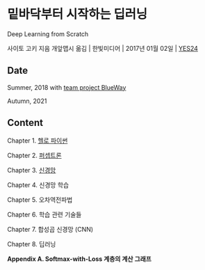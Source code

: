 # 밑바닥부터 시작하는 딥러닝

Deep Learning from Scratch

사이토 고키 지음 개앞맵시 옮김 | 한빛미디어 | 2017년 01월 02일 | [YES24](http://www.yes24.com/Product/Goods/34970929)

## Date

Summer, 2018 with [team project BlueWay](https://github.com/BlueWay-KU/Study)

Autumn, 2021

## Content

Chapter 1. [헬로 파이썬](https://github.com/inyong37/Study/blob/master/II.%20Book/iii.%20Korean/%EB%B0%91%EB%B0%94%EB%8B%A5%EB%B6%80%ED%84%B0%20%EC%8B%9C%EC%9E%91%ED%95%98%EB%8A%94%20%EB%94%A5%EB%9F%AC%EB%8B%9D/C01_Hello_Python.md)

Chapter 2. [퍼셉트론](https://github.com/inyong37/Study/blob/master/II.%20Book/iii.%20Korean/%EB%B0%91%EB%B0%94%EB%8B%A5%EB%B6%80%ED%84%B0%20%EC%8B%9C%EC%9E%91%ED%95%98%EB%8A%94%20%EB%94%A5%EB%9F%AC%EB%8B%9D/C02_Perceptron.md)

Chapter 3. [신경망](https://github.com/inyong37/Study/blob/master/II.%20Book/iii.%20Korean/%EB%B0%91%EB%B0%94%EB%8B%A5%EB%B6%80%ED%84%B0%20%EC%8B%9C%EC%9E%91%ED%95%98%EB%8A%94%20%EB%94%A5%EB%9F%AC%EB%8B%9D/C03_Neural_Network.md)

Chapter 4. 신경망 학습

Chapter 5. 오차역전파법

Chapter 6. 학습 관련 기술들

Chapter 7. 합성곱 신경망 (CNN)

Chapter 8. 딥러닝

**Appendix A. Softmax-with-Loss 계층의 계산 그래프**
